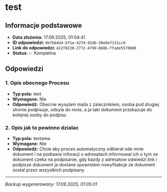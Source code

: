 # test

## Informacje podstawowe

- **Data złożenia:** 17.09.2025, 01:04:41
- **ID odpowiedzi:** `8bfbb4d4-bf1e-427d-92db-50e0ef131cc0`
- **Link do odpowiedzi:** `422f0220-2772-4799-868b-ffade5570800`
- **Status:** ✅ Kompletna

## Odpowiedzi

### 1. Opis obecnego Procesu

- **Typ pola:** text
- **Wymagane:** Nie
- **Odpowiedź:** Obecnie wysylam maila z zalacznikiem, osoba pod drugiej stronie podpisuje, odsyla do mnie, a ja taki dokument przekazuje do kolejnej osoby do podpisu

### 2. Opis jak to powinno dzialac

- **Typ pola:** textarea
- **Wymagane:** Nie
- **Odpowiedź:** Chcie aby proces automatyczny odbieral ode mnie dokument i na podtawie inforacji o adresatach informowal ich o tym ze dokument czeka na podpisanie, gdy kazdy z adresatow odwiedzi link i podpisze dokument ja dostane spowrotem nowyfitakcje ze dokument zostal przez wszystkich podpisany

---

_Backup wygenerowany: 17.09.2025, 01:05:01_